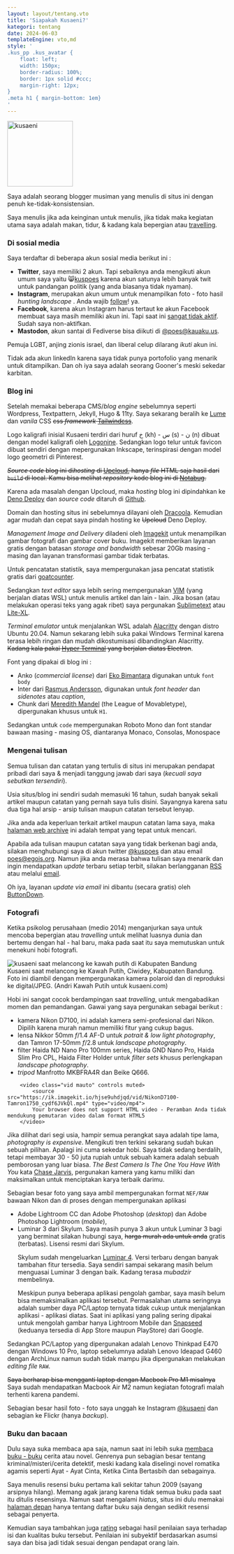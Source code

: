 ```yaml
---
layout: layout/tentang.vto
title: 'Siapakah Kusaeni?'
kategori: tentang
date: 2024-06-03
templateEngine: vto,md 
style: '
.kus_pp .kus_avatar {
    float: left;
    width: 150px;
    border-radius: 100%;
    border: 1px solid #ccc;
    margin-right: 12px;
}
.meta h1 { margin-bottom: 1em}
'
---
```


<div class="kus_pp">
<img class="kus_avatar" src="https://ik.imagekit.io/hjse9uhdjqd/kus/kusaeni_mono_d-ZvG6WOL.jpg" width="150" alt="kusaeni" />
<p>Saya adalah seorang <span class="underline">blogger musiman</span> yang menulis di situs ini dengan penuh ke-tidak-konsistensian.</p>

<p>Saya menulis jika ada keinginan untuk menulis, jika tidak maka kegiatan utama saya adalah makan, tidur, &amp; kadang kala bepergian atau <a href="#fotografi">travelling</a>.</p>
</div>
<h3>Di sosial media</h3>

<p>Saya terdaftar di beberapa akun sosial media berikut ini :</p>
    <ul>
        <li><b>Twitter</b>, saya memiliki 2 akun. Tapi sebaiknya anda
            mengikuti akun umum saya
            yaitu 😸<a href="https://twitter.com/kuspoes">kuspoes</a> karena akun satunya lebih banyak twit
            untuk pandangan politik (yang anda
            biasanya tidak nyaman).
        </li>
        <li><b>Instagram</b>, merupakan akun umum untuk menampilkan
            foto - foto hasil <em>hunting landscape</em>
            . Anda wajib <a class="italic" href="https://instagram.com/kusaeni">follow</a>! ya.
        </li>
        <li><b>Facebook</b>, karena akun Instagram harus tertaut ke
            akun Facebook membuat saya masih memiliki
            akun ini. Tapi saat ini <a href="https://facebook.com/kusaeni">sangat tidak aktif</a>. Sudah saya non-aktifkan.
        </li>
        <li>
            <b>Mastodon</b>, akun santai di Fediverse bisa diikuti di <a href="https://kauaku.us/@poes">@poes@kauaku.us</a>.
        </li>
    </ul>
    <p class="sidenote">Pemuja LGBT, anjing zionis israel, dan liberal celup dilarang <i>ikuti</i> akun ini.</p>

<p>Tidak ada akun <span class="text-blue-600">linkedIn</span> karena saya tidak punya portofolio yang menarik untuk ditampilkan. Dan oh iya  saya adalah seorang <span class="font-semibold text-red-600">Gooner's</span>  meski sekedar karbitan.</p>

<h3>Blog ini</h3>

<p>Setelah memakai beberapa CMS/<em>blog engine</em> sebelumnya seperti Wordpress, Textpattern, Jekyll, Hugo &amp; 11ty. Saya sekarang beralih ke <a href="https://lumeland.github.io">Lume</a> dan <i>vanila</i> CSS <del class="abu">css <em>framework</em> <a href="https://tailwindcss.com">Tailwindcss</a></del>.</p>

<p>Logo kaligrafi inisial Kusaeni terdiri dari huruf خ (kh) - س (s) - ن (n) dibuat dengan model kaligrafi oleh <a href="http://logonine.com" alt="LOGONINE : Logo Design Expert" target="_blank">Logonine</a>. Sedangkan logo telur untuk favicon dibuat sendiri dengan mepergunakan Inkscape, terinspirasi dengan model logo geometri di Pinterest.</p>

<p><del class="abu"><em>Source code</em> blog ini di<em>hosting</em> di <a href="https://upcloud.com/">Upcloud</a>, hanya <i>file</i> HTML saja hasil dari <code>build</code> di local. Kamu bisa melihat <i>repository</i> kode blog ini di <a href="https://notabug.org/kuspoes/kusaicom" target="_blank">Notabug</a>.</del></p>

<p>Karena ada masalah dengan Upcloud, maka <em>hosting</em> blog ini dipindahkan ke <a href="https://deno.com" target="_blank">Deno Deploy</a> dan <em>source code</em> ditaruh di <a href="https://github.com/kuspoes/kusaenicom" target="_blank">Github</a>.</p>

<p class="sidenote">Domain dan hosting situs ini sebelumnya dilayani oleh <a href="https://www.dracoola.com" title="Dracoola Multimedia">Dracoola</a>. Kemudian agar mudah dan cepat saya pindah hosting ke <del>Upcloud</del> Deno Deploy.</p>

<p><i>Management Image and Delivery</i> diladeni oleh <a href="https://imagekit.io" target="_blank">Imagekit</a> untuk menampilkan gambar fotografi dan gambar cover buku. Imagekit memberikan layanan gratis dengan batasan <i>storage and bandwidth</i> sebesar 20Gb masing - masing dan layanan transformasi gambar tidak terbatas.</p>

<p>Untuk pencatatan statistik, saya mempergunakan jasa pencatat statistik gratis dari <a href="https://goatcounter.com" target="_blank">goatcounter</a>. </p>

<p>Sedangkan <i>text editor</i> saya lebih sering mempergunakan <a href="https://vim.org/" title="VIM">VIM</a> (yang berjalan diatas WSL) untuk menulis artikel dan lain - lain. Jika bosan (atau melakukan operasi teks yang agak ribet) saya pergunakan <a href="https://sublimetext.com/" title="Sublimetext">Sublimetext</a> atau <a href="https://lite-xl.com">Lite-XL</a>.</p>

<p><i>Terminal emulator</i> untuk menjalankan WSL adalah <a href="https://github.com/alacritty/alacritty" title="Alacritty Terminal Emulator">Alacritty</a> dengan distro Ubuntu 20.04. Namun sekarang lebih suka pakai Windows Terminal karena terasa lebih ringan dan mudah dikostumisasi dibandingkan Alacritty. <del class="abu">Kadang kala pakai <a href="https://hyper.is" title="Electron Terminal Emulator">Hyper Terminal</a> yang berjalan diatas Electron</del>.<p>

<p>Font yang dipakai di blog ini :</p>
    <ul>
        <li>Anko (<i>commercial license</i>) dari <a href="https://ekobimantara.com/product/anko/">Eko Bimantara</a> digunakan untuk <code>font body</code></li>
        <li>Inter dari <a href="https://rsms.me/inter/" target="_blank">Rasmus Andersson</a>, digunakan untuk <i>font header</i> dan <i>sidenotes</i> atau <i>caption</i>,</li>
        <li>Chunk dari <a href="https://www.theleagueofmoveabletype.com/chunk" target="_blank">Meredith Mandel</a> (the League of Movabletype), dipergunakan khusus untuk <code>H1</code>.</li>
    </ul>
<p>Sedangkan untuk <code>code</code> mempergunakan <span class="roboto">Roboto Mono</span> dan font standar bawaan masing - masing OS, diantaranya <span class="monaco">Monaco</span>, <span class="consolas">Consolas</span>, <span class="monospace">Monospace</span></p>

<h3>Mengenai tulisan</h3>
<p>Semua tulisan dan catatan yang tertulis di situs ini merupakan pendapat pribadi dari saya &amp; menjadi tanggung jawab dari saya (<em>kecuali saya sebutkan tersendiri</em>).</p>

<p>Usia situs/blog ini sendiri sudah memasuki 16 tahun, sudah banyak sekali artikel maupun catatan yang pernah saya tulis disini. Sayangnya karena satu dua tiga hal arsip - arsip tulisan maupun catatan tersebut lenyap.</p>

<p>Jika anda ada keperluan terkait artikel maupun catatan lama saya, maka <a href="https://web.archive.org/web/2019*/kusaeni.com">halaman web archive</a> ini adalah tempat yang tepat untuk mencari.</p>

<p>Apabila ada tulisan maupun catatan saya yang tidak berkenan bagi anda, silakan menghubungi saya di akun twitter <a class="font-semibold text-blue-600" href="https://twitter.com/kuspoes">@kuspoes</a> dan atau email <a class="font-semibold text-red-600" href="mailto:kusaeni@gmail.com">poes&#64;egois.org</a>. Namun jika anda merasa bahwa tulisan saya menarik dan ingin mendapatkan <i>update</i> terbaru setiap terbit, silakan berlangganan <a href="https://kusaeni.com/feed.xml">RSS</a> atau melalui <a href="{{ '/subs' | url }}">email</a>.</p>

<p>Oh iya, layanan <i>update via email</i> ini dibantu (secara gratis) oleh <a href="https://buttondown.email/">ButtonDown</a>.</p>

<h3 id="fotografi">Fotografi</h3>

<p>Ketika psikolog perusahaan (medio 2014) menganjurkan saya untuk mencoba bepergian atau <em>travelling</em> untuk melihat luasnya dunia dan bertemu dengan hal - hal baru, maka pada saat itu saya memutuskan untuk menekuni hobi fotografi.</p>

<img class="galsX sephia" src="https://ik.imagekit.io/hjse9uhdjqd/kus/kusaeni-kawahputih_XYHZGhi-8.jpg" alt="kusaeni saat melancong ke kawah putih di Kabupaten Bandung" />
<aside>Kusaeni saat melancong ke Kawah Putih, Ciwidey, Kabupaten Bandung. Foto ini diambil dengan mempergunakan kamera polaroid dan di reproduksi ke digital/JPEG. (Andri Kawah Putih untuk kusaeni.com) </aside>

<p>Hobi ini sangat cocok berdampingan saat <em>travelling</em>, untuk mengabadikan momen dan pemandangan. Gawai yang saya pergunakan sebagai berikut :</p>
        <ul class="space-y-3">
            <li>kamera Nikon D7100, ini adalah kamera semi-profesional dari Nikon. Dipilih karena murah namun memiliki fitur yang cukup bagus.
            </li>
            <li>lensa Nikkor 50mm <em class="font-serif">f</em>/1.4 AF-D untuk <em>potrait &amp; low light photography</em>, dan Tamron 17-50mm <em class="font-serif">f</em>/2.8 untuk <em>landscape photography</em>.
            </li>
            <li>filter Haida ND Nano Pro 100mm series, Haida GND Nano Pro, Haida Slim Pro CPL, Haida Filter Holder untuk <em>filter sets</em> khusus perlengkapan <em>landscape photography</em>.
            </li>
            <li><i>tripod</i> Manfrotto MKBFRA4R dan Beike Q666.
            </li>
        </ul>

        <video class="vid mauto" controls muted>
            <source src="https://ik.imagekit.io/hjse9uhdjqd/vid/NikonD7100-Tamron1750_cydf6JVkQl.mp4" type="video/mp4">
            Your browser does not support HTML video - Peramban Anda tidak mendukung pemutaran video dalam format HTML5
        </video>

<aside>Jika dilihat dari segi usia, hampir semua perangkat saya adalah tipe lama, <i>photography is expensive</i>. Mengikuti tren terkini sekarang sudah bukan sebuah pilihan. Apalagi ini cuma sekedar hobi. Saya tidak sedang berdalih, tetapi membayar 30 - 50 juta rupiah untuk sebuah kamera     adalah sebuah pemborosan yang luar biasa. <i>The Best Camera Is The One You Have With You</i> kata <a href="https://www.chasejarvis.com/">Chase Jarvis</a>, pergunakan kamera yang kamu miliki dan maksimalkan untuk menciptakan karya terbaik darimu.</aside>

<p>Sebagian besar foto yang saya ambil mempergunakan format <code>NEF/RAW</code> bawaan Nikon dan di proses dengan mempergunakan aplikasi</p>
        <ul class="space-y-3">
            <li>Adobe Lightroom CC dan Adobe Photoshop (<em>desktop</em>) dan Adobe Photoshop Lightroom
                (<em>mobile</em>),
            </li>
            <li>Luminar 3 dari Skylum. Saya masih punya 3 akun untuk Luminar 3 bagi yang berminat silakan hubungi saya, <del>harga murah ada untuk anda</del> gratis (terbatas). Lisensi resmi dari Skylum.</li>
            <p class="sidenote">Skylum sudah mengeluarkan <a href="https://skylum.com/luminar" title="Luminar 4">Luminar 4</a>. Versi terbaru dengan banyak tambahan fitur tersedia. Saya sendiri sampai sekarang masih belum menguasai Luminar 3 dengan baik. Kadang terasa <i>mubadzir</i> membelinya.
            </p>
            <p class="sidenote">
                Meskipun punya beberapa aplikasi pengolah gambar, saya masih belum bisa memaksimalkan aplikasi tersebut. Permasalahan utama seringnya adalah sumber daya PC/Laptop ternyata tidak cukup untuk menjalankan aplikasi - aplikasi diatas. Saat ini aplikasi yang paling sering dipakai untuk mengolah gambar hanya Lightroom Mobile dan <a href="https://play.google.com/store/apps/details?id=com.niksoftware.snapseed&hl=in&gl=US" title="SnapSeed">Snapseed</a> (keduanya tersedia di App Store maupun PlayStore) dari Google.
            </p>
        </ul>
<p>Sedangkan PC/Laptop yang dipergunakan adalah Lenovo Thinkpad E470 dengan Windows 10 Pro, laptop sebelumnya adalah Lenovo Ideapad G460 dengan           ArchLinux namun sudah tidak mampu jika dipergunakan melakukan <em>editing file</em> <code>RAW</code>.

</p><p class="sidenote"><del>Saya berharap bisa mengganti laptop dengan Macbook Pro M1 misalnya</del> Saya sudah mendapatkan Macbook Air M2 namun kegiatan fotografi malah terhenti karena pandemi.</p>

<p>Sebagian besar hasil foto - foto saya unggah ke Instagram <a class="font-semibold text-red-600 no-underline hover:no-underline" href="https://instagram.com/kusaeni">@kusaeni</a> dan sebagian ke Flickr (hanya <em>backup</em>).</p>

<h3>Buku dan bacaan</h3>

<p>Dulu saya suka membaca apa saja, namun saat ini lebih suka <a href="{{ '/baca' |> url(true) }}">membaca buku - buku</a> cerita atau novel. Genrenya pun sebagian besar tentang kriminal/misteri/cerita detektif, meski kadang kala diselingi novel romatika agamis seperti Ayat - Ayat Cinta, Ketika Cinta  Bertasbih dan sebagainya.</p>

<p>Saya menulis resensi buku pertama kali sekitar tahun 2009 (sayang arsipnya hilang). Memang agak jarang karena tidak semua buku pada saat itu ditulis resensinya. Namun saat mengalami <i>hiatus</i>, situs ini dulu memakai <a href="https://affectionate-boyd-df8c4e.netlify.app/">halaman depan</a> hanya  tentang daftar buku saja dengan sedikit resensi sebagai penyerta.</p>

<p>Kemudian saya tambahkan juga <a href="{{ '/baca/rating' |> url(true) }}">rating</a> sebagai hasil penilaian saya terhadap isi dan kualitas buku tersebut. Penilaian ini subyektif berdasarkan asumsi saya dan bisa jadi tidak sesuai dengan pendapat orang lain.</p>
